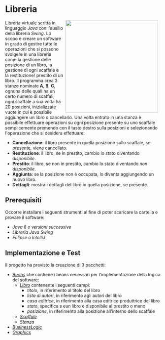 # Libreria
<img src="https://www.finestwallpaper.com/uploads/5/7/7/9/5779447/2995229_orig.jpg" align="right" Hspace="8" Vspace="0" width="300" height="300"
Border="0">
Libreria virtuale scritta in linguaggio *Java* con l'ausilio della libreria *Swing*. Lo scopo è creare un software in grado di gestire tutte le operazioni che si possono svolgere in una libreria come la gestione delle posizione di un libro, la gestione di ogni scaffale e la restituzione/ prestito di un libro. Il programma crea 3 stanze nominate **A**, **B**, **C**, ognuna delle quali ha un certo numero di scaffali; ogni scaffale a sua volta ha 20 posizioni, inizializzate vuote in cui è possibile aggiungere un libro o cancellarlo. Una volta entrato in una stanza è possibile effettuare operazioni su ogni posizione presente su uno scaffale semplicemente premendo con il tasto destro sulla posizioni e selezionando l'operazione che si desidera effettuare:
* **Cancellazione**: il libro presente in quella posizione sullo scaffale, se presente, viene cancellato.
* **Restituzione**: il libro, se in prestito, cambio lo stato diventando *disponibile*.
* **Prestito**: il libro, se non in prestito, cambio lo stato diventando *non disponibile*.
* **Aggiunta**: se la posizione non è occupata, lo diventa aggiungendo un nuovo libro.
* **Dettagli**: mostra i dettagli del libro in quella posizione, se presente.

## Prerequisiti
Occorre installare i seguenti strumenti al fine di poter scaricare la cartella e provare il software:
* *Java 8 o versioni successive*
* *Libreria Java Swing*
* *Eclipse o IntelliJ*

## Implementazione e Test
Il progetto ha previsto la creazione di 3 pacchetti:
* [*Beans*](https://github.com/Peppen/Library/tree/master/ProgettoBiblioteca/src/beans) che contiene i beans necessari per l'implementazione della logica del software:
  * [*Libro*](https://github.com/Peppen/Library/blob/master/ProgettoBiblioteca/src/beans/Libro.java) contenente i seguenti campi: 
    * *titolo*, in riferimento al titolo del libro
    * *lista di autori*, in riferimento agli autori del libro
    * *casa editrice*, in riferimento alla casa editrice produttrice del libro
    * *stato*, specifica s eun libro è disponibile al prestito o meno
    * *posizione*, in riferimento alla posizione all'interno dello scaffale
  * [*Scaffale*](https://github.com/Peppen/Library/blob/master/ProgettoBiblioteca/src/beans/Scaffale.java)
  * [*Stanza*](https://github.com/Peppen/Library/blob/master/ProgettoBiblioteca/src/beans/Stanza.java)
* [*BusinessLogic*](https://github.com/Peppen/Library/tree/master/ProgettoBiblioteca/src/businesslogic)
* [*Graphics*](https://github.com/Peppen/Library/tree/master/ProgettoBiblioteca/src/graphics)




